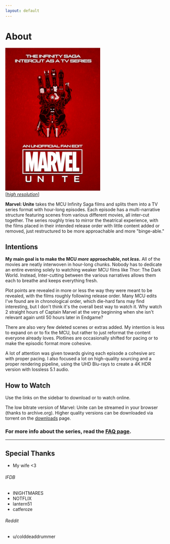 ```yaml
---
layout: default
---
```


# About

<div class="image-with-text-right">
  <img src="assets/images/seriesPoster_450px.jpg" />
  <br />
  [<i><a href="assets/images/seriesPoster_2550px.jpg">high resolution</a></i>]
</div>

**Marvel: Unite** takes the MCU Infinity Saga films and splits them into a TV series format with hour-long episodes. Each episode has a multi-narrative structure featuring scenes from various different movies, all inter-cut together. The series roughly tries to mirror the theatrical experience, with the films placed in their intended release order with little content added or removed, just restructured to be more approachable and more "binge-able."

  
## Intentions

**My main goal is to make the MCU _more_ approachable, not _less_.** All of the movies are neatly interwoven in hour-long chunks. Nobody has to dedicate an entire evening solely to watching weaker MCU films like Thor: The Dark World. Instead, Inter-cutting between the various narratives allows them each to breathe and keeps everything fresh.

Plot points are revealed in more or less the way they were meant to be revealed, with the films roughly following release order. Many MCU edits I've found are in chronological order, which die-hard fans may find interesting, but I don't think it's the overall best way to watch it. Why watch 2 straight hours of Captain Marvel at the very beginning when she isn't relevant again until 50 hours later in Endgame?

There are also very few deleted scenes or extras added. My intention is less to expand on or to fix the MCU, but rather to just reformat the content everyone already loves. Plotlines are occasionally shifted for pacing or to make the episodic format more cohesive.

A lot of attention was given towards giving each episode a cohesive arc with proper pacing. I also focused a lot on high-quality sourcing and a proper rendering pipeline, using the UHD Blu-rays to create a 4K HDR version with lossless 5.1 audio.


## How to Watch

Use the links on the sidebar to download or to watch online.

The low bitrate version of Marvel: Unite can be streamed in your browser (thanks to archive.org). Higher quality versions can be downloaded via torrent on the [downloads](/marvel-unite/downloads) page.

### For more info about the series, read the [FAQ page](/marvel-unite/faq/).

* * *

## Special Thanks
* My wife <3

###### IFDB
* INIGHTMARES
* NOTFLIX
* lantern51
* catferoze

###### Reddit
* u/colddeaddrummer

